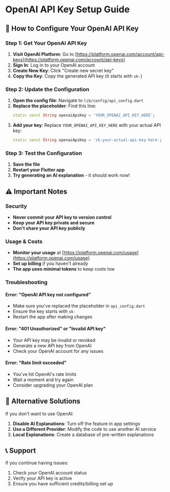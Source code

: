 # OpenAI API Key Setup Guide

## 🔑 How to Configure Your OpenAI API Key

### Step 1: Get Your OpenAI API Key

1. **Visit OpenAI Platform**: Go to [https://platform.openai.com/account/api-keys](https://platform.openai.com/account/api-keys)
2. **Sign In**: Log in to your OpenAI account
3. **Create New Key**: Click "Create new secret key"
4. **Copy the Key**: Copy the generated API key (it starts with `sk-`)

### Step 2: Update the Configuration

1. **Open the config file**: Navigate to `lib/config/api_config.dart`
2. **Replace the placeholder**: Find this line:
   ```dart
   static const String openaiApiKey = 'YOUR_OPENAI_API_KEY_HERE';
   ```
3. **Add your key**: Replace `YOUR_OPENAI_API_KEY_HERE` with your actual API key:
   ```dart
   static const String openaiApiKey = 'sk-your-actual-api-key-here';
   ```

### Step 3: Test the Configuration

1. **Save the file**
2. **Restart your Flutter app**
3. **Try generating an AI explanation** - it should work now!

## ⚠️ Important Notes

### Security
- **Never commit your API key to version control**
- **Keep your API key private and secure**
- **Don't share your API key publicly**

### Usage & Costs
- **Monitor your usage** at [https://platform.openai.com/usage](https://platform.openai.com/usage)
- **Set up billing** if you haven't already
- **The app uses minimal tokens** to keep costs low

### Troubleshooting

#### Error: "OpenAI API key not configured"
- Make sure you've replaced the placeholder in `api_config.dart`
- Ensure the key starts with `sk-`
- Restart the app after making changes

#### Error: "401 Unauthorized" or "Invalid API key"
- Your API key may be invalid or revoked
- Generate a new API key from OpenAI
- Check your OpenAI account for any issues

#### Error: "Rate limit exceeded"
- You've hit OpenAI's rate limits
- Wait a moment and try again
- Consider upgrading your OpenAI plan

## 🔧 Alternative Solutions

If you don't want to use OpenAI:

1. **Disable AI Explanations**: Turn off the feature in app settings
2. **Use a Different Provider**: Modify the code to use another AI service
3. **Local Explanations**: Create a database of pre-written explanations

## 📞 Support

If you continue having issues:
1. Check your OpenAI account status
2. Verify your API key is active
3. Ensure you have sufficient credits/billing set up 